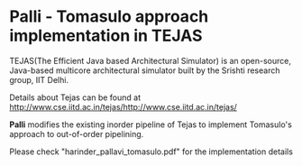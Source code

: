 # Palli - Tomasulo approach implementation in TEJAS

TEJAS(The Efficient Java based Architectural Simulator) is an open-source, Java-based multicore architectural simulator built by the Srishti research group, IIT Delhi.

Details about Tejas can be found at http://www.cse.iitd.ac.in/tejas/http://www.cse.iitd.ac.in/tejas/

<b>Palli</b> modifies the existing inorder pipeline of Tejas to implement Tomasulo's approach to out-of-order pipelining.

Please check "harinder_pallavi_tomasulo.pdf" for the implementation details
